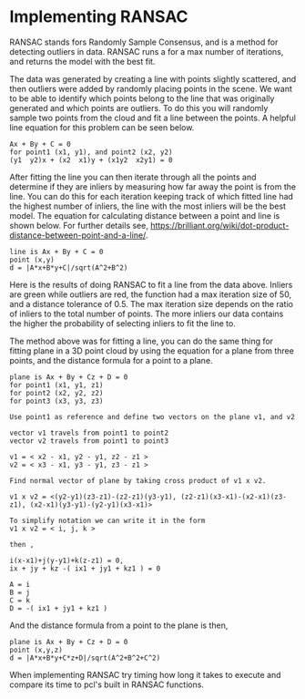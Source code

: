 # Implementing RANSAC

RANSAC stands fors Randomly Sample Consensus, and is a method for detecting outliers in data. RANSAC runs a for a max number of iterations, and returns the model with the best fit. 

The data was generated by creating a line with points slightly scattered, and then outliers were added by randomly placing points in the scene. We want to be able to identify which points belong to the line that was originally generated and which points are outliers. To do this you will randomly sample two points from the cloud and fit a line between the points. A helpful line equation for this problem can be seen below.

```
Ax + By + C = 0
for point1 (x1, y1), and point2 (x2, y2)
(y1  y2)x + (x2  x1)y + (x1y2  x2y1) = 0
```

After fitting the line you can then iterate through all the points and determine if they are inliers by measuring how far away the point is from the line. You can do this for each iteration keeping track of which fitted line had the highest number of inliers, the line with the most inliers will be the best model. The equation for calculating distance between a point and line is shown below. For further details see, https://brilliant.org/wiki/dot-product-distance-between-point-and-a-line/. 

```
line is Ax + By + C = 0
point (x,y)
d = |A*x+B*y+C|/sqrt(A^2+B^2)
```

Here is the results of doing RANSAC to fit a line from the data above. Inliers are green while outliers are red, the function had a max iteration size of 50, and a distance tolerance of 0.5. The max iteration size depends on the ratio of inliers to the total number of points. The more inliers our data contains the higher the probability of selecting inliers to fit the line to.

The method above was for fitting a line, you can do the same thing for fitting plane in a 3D point cloud by using the equation for a plane from three points, and the distance formula for a point to a plane.

```
plane is Ax + By + Cz + D = 0
for point1 (x1, y1, z1)
for point2 (x2, y2, z2)
for point3 (x3, y3, z3)

Use point1 as reference and define two vectors on the plane v1, and v2

vector v1 travels from point1 to point2
vector v2 travels from point1 to point3

v1 = < x2 - x1, y2 - y1, z2 - z1 >
v2 = < x3 - x1, y3 - y1, z3 - z1 >

Find normal vector of plane by taking cross product of v1 x v2.

v1 x v2 = <(y2-y1)(z3-z1)-(z2-z1)(y3-y1), (z2-z1)(x3-x1)-(x2-x1)(z3-z1), (x2-x1)(y3-y1)-(y2-y1)(x3-x1)>

To simplify notation we can write it in the form 
v1 x v2 = < i, j, k >

then ,

i(x-x1)+j(y-y1)+k(z-z1) = 0,
ix + jy + kz -( ix1 + jy1 + kz1 ) = 0

A = i
B = j
C = k
D = -( ix1 + jy1 + kz1 )
```

And the distance formula from a point to the plane is then,


```
plane is Ax + By + Cz + D = 0
point (x,y,z)
d = |A*x+B*y+C*z+D|/sqrt(A^2+B^2+C^2)
```

When implementing RANSAC try timing how long it takes to execute and compare its time to pcl's built in RANSAC functions.


